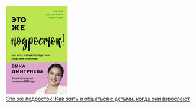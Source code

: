 ![](Это%20же%20подросток!%20Как%20жить%20и%20общаться%20с%20детьми,%20когда%20они%20взрослеют.jpg)  
[Это же подросток! Как жить и общаться с детьми, когда они взрослеют](Это%20же%20подросток!%20Как%20жить%20и%20общаться%20с%20детьми,%20когда%20они%20взрослеют.md)
